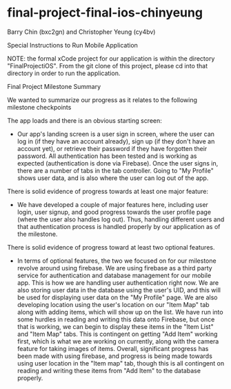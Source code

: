 # final-project-final-ios-chinyeung

Barry Chin (bxc2gn) and Christopher Yeung (cy4bv)

Special Instructions to Run Mobile Application

NOTE: the formal xCode project for our application is within the directory "FinalProjectiOS".  From the git clone of this project, please cd into that directory in order to run the application.  

Final Project Milestone Summary 

We wanted to summarize our progress as it relates to the following milestone checkpoints

The app loads and there is an obvious starting screen:

- Our app's landing screen is a user sign in screen, where the user can log in (if they have an account already), sign up (if they don't have an account yet), or retrieve their password if they have forgotten their password.  All authentication has been tested and is working as expected (authentication is done via Firebase).  Once the user signs in, there are a number of tabs in the tab controller.  Going to "My Profile" shows user data, and is also where the user can log out of the app.
  
There is solid evidence of progress towards at least one major feature:

- We have developed a couple of major features here, including user login, user signup, and good progress towards the user profile page (where the user also handles log out).  Thus, handling different users and that authentication process is handled properly by our application as of the milestone.
   
There is solid evidence of progress toward at least two optional features.

-  In terms of optional features, the two we focused on for our milestone revolve around using firebase.  We are using firebase as a third party service for authentication and database management for our mobile app.  This is how we are handling user authentication right now.  We are also storing user data in the database using the user's UID, and this will be used for displaying user data on the "My Profile" page.  We are also developing location using the user's location on our "Item Map" tab along with adding items, which will show up on the list.  We have run into some hurdles in reading and writing this data onto Firebase, but once that is working, we can begin to display these items in the "Item List" and "Item Map" tabs.  This is contingent on getting "Add Item" working first, which is what we are working on currently, along with the camera feature for taking images of items.  Overall, significant progress has been made with using firebase, and progress is being made towards using user location in the "Item map" tab, though this is all contingent on reading and writing these items from "Add Item" to the database properly.


